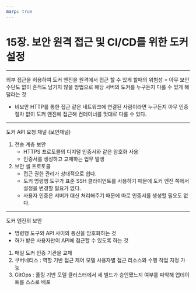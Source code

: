 ```yaml
---
marp: true
---
```


# 15장. 보안 원격 접근 및 CI/CD를 위한 도커 설정

---
외부 접근을 허용하여 도커 엔진을 원격에서 접근 할
수 있게 할때의 위험성
= 아무 보안 수단도 없이 흔적도 남기지 않을
방법으로 해당 서버의 도커를 누구든지 다룰 수 있게
해달라는 것
- 비보안 HTTP를 통한 접근
  같은 네트워크에 연결된 사람이라면 누구든지
  아무 인증 절차 없이 도커 엔진에 접근해
  컨테이너를 멋대로 다룰 수 있다.


---
도커 API 요청 채널  (보안채널)
1) 전송 계층 보안
    * HTTPS 프로토콜의 디지털 인증서와 같은
      암호화 사용
    * 인증서를 생성하고 교체하는 업무 발생
2) 보안 셀 프로토콜
    * 접근 권한 관리가 상대적으로 쉽다.
    * 도커 명령행 도구가 표준 SSH 클라이언트를
      사용하기 때문에 도커 엔진 쪽에서 설정을
      변경할 필요가 없다.
    * 사용자 인증은 서버가 대신 처리해주기
      때문에 따로 인증서를 생성할 필요도 없다.
---
도커 엔진의 보안
* 명령행 도구와 API 사이의 통신을 암호화하는 것
* 허가 받은 사용자만이 API에 접근할 수 있도록
  하는 것

1) 매일 도커 인증 기관을 교체
2) 쿠버네티스 : 역할 기반 접근 제어 모델
   사용자별 접근 리소스와 수행 작업 지정 가능
3) GitOps : 풀링 기반 모델
   클러스터에서 새 빌드가 승인됐느지 여부를
   파악해 업데이트를 스스로 배포
